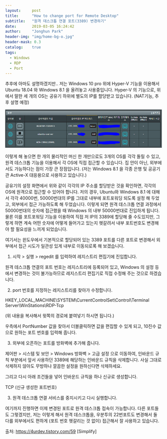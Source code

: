 ```yaml
---
layout:     post
title:      "How to change port for Remote Desktop"
subtitle:   "원격 데스크톱 연결 포트(3389) 변경하기"
date:       2019-03-05 16:24:42
author:     "Jonghun Park"
header-img: "img/home-bg-o.jpg"
header-mask: 0.3
catalog:    true
tags:
  - Windows
  - RDP
  - Port
---
```


추후에 아마도 설명하겠지만.. 저는 Windows 10 pro 위에 Hyper-V 기능을 이용해서 Ubuntu 18.04 와 Windows 8.1 을 올려놓고 사용중입니다. Hyper-V 의 기능으로, 위에서 말한 세 개의 OS는 공유기 하위에 별도의 IP를 할당받고 있습니다. (NAT기능, 추후 설명 예정)

![](/img/post/2019-03-05-change-rdp-port/post-change-rdp-port-00001.png)

이렇게 해 놓으면 한 개의 물리적인 머신 한 개만으로도 3개의 OS를 각각 돌릴 수 있고, 원격 데스크톱 기능을 이용해서 각 OS에 직접 접근할 수 있습니다. 집 안이 아닌, 외부에서도 가능하다는 점이 가장 큰 장점입니다. (저는 Windows 8.1 을 각종 은행 및 공공기관 Active-X 대응용으로 사용하고 있습니다.)







공유기의 설정 화면에서 위와 같이 각각의 IP 주소를 할당받은 것을 확인하면, 각각의 OS에 원격으로 접근할 수 있어야 합니다. 저의 경우, Ubuntu와 Windows 8.1 에 대해서 각각 40000번, 50000번대의 IP를 그대로 내부에 포트포워딩 되도록 설정 해 두었고, 외부에서 접근 가능하도록 해 두었습니다. 이렇게 되면 원격 데스크톱 연결 과정에서 50000번대의 숫자에 접근했을 때 Windows 의 내부 50000번대로 진입하게 됩니다. 물론 이를 포트포워딩 기능을 이용하여 직접 저 IP의 3389에 할당해 줄 수도있지만, 그렇게 하면 계속 어떤 숫자에 어떻게 들어가고 있는지 헷갈려서 내부 포트번호도 변경해야 할 필요성을 느끼게 되었습니다. 



여기서는 윈도우에서 기본적으로 할당되어 있는 3389 포트를 다른 포트로 변경해서 외부에서 접근 시도가 일관성 있게 내부로 이동되로록 해 보겠습니다. 



1. 시작 > 실행 > regedit 를 입력하여 레지스트리 편집기에 진입합니다. 





원격 데스크톱 연결의 포트 번호는 레지스트리에 등록되어 있고, Windows 의 설정 등에서 변경하는 것이 불가능하므로 레지스트리 편집기로 직접 수정해 주는 것으로 하겠습니다. 





2. port 번호를 지정하는 레지스트리를 찾아가 수정합니다. 



HKEY_LOCAL_MACHINE\SYSTEM\CurrentControlSet\Control\Terminal Server\WinStations\RDP-Tcp



(위 내용을 복사해서 윗쪽의 경로에 붙여넣기 하시면 됩니다.)







우측에서 PortNumber 값을 찾아서 더블클릭하면 값을 편집할 수 있게 되고, 10진수 값으로 원하는 포트 번호를 입력해 줍니다.









3. 외부에 오픈하는 포트를 방화벽에 추가해 줍니다. 



제어판 > 시스템 및 보안 > Windows 방화벽 > 고급 설정 으로 이동하여, 인바운드 규칙 부분에서 앞서 사용하던 3389에 해당하는 인바운드 규칙을 삭제합니다. 사실 그대로 삭제하지 않아도 무방하나 깔끔한 설정을 원하신다면 삭제하세요.



그리고 다시 아래 조건들을 넣어 인바운드 규칙을 하나 신규로 생성합니다. 

TCP
(신규 생성한 포트번호)






3. 원격 데스크톱 연결 서비스를 중지시키고 다시 실행합니다. 









여기까지 진행하면 이제 변경된 포트로 원격 데스크톱 접속이 가능합니다. 다른 포트들도 그렇겠지만, 저는 이렇게 해서 원격 데스크톱을, 우분투의 22번포트도 변경해서 둘 다를 외부에서도 편하게 (포트 번호 헷갈리는 것 없이) 접근해서 잘 사용하고 있습니다.



출처: https://4urdev.tistory.com/59 [Simplify]

